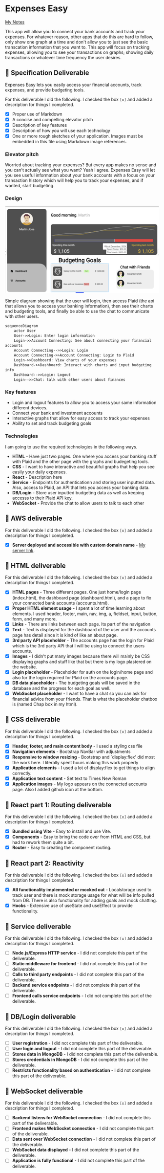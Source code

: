 # Expenses Easy

[My Notes](notes.md)

This app will allow you to connect your bank accounts and track your expenses. For whatever reason, other apps that do this are hard to follow, only show one graph at a time and don't allow you to just see the basic transcation information that you want to. This app will focus on tracking expenses, allowing you to see your transactions on graphs; showing daily transactions or whatever time frequency the user desires. 

## 🚀 Specification Deliverable

Expenses Easy lets you easily access your financial accounts, track expenses, and provide budgeting tools.

For this deliverable I did the following. I checked the box `[x]` and added a description for things I completed.

- [x] Proper use of Markdown
- [x] A concise and compelling elevator pitch
- [x] Description of key features
- [x] Description of how you will use each technology
- [x] One or more rough sketches of your application. Images must be embedded in this file using Markdown image references.

### Elevator pitch

Worried about tracking your expenses? But every app makes no sense and you can't actually see what you want? Yeah I agree. Expenses Easy will let you see useful information about your bank accounts with a focus on your transaction history which will help you to track your expenses, and if wanted, start budgeting.

### Design

![alt text](image.png)

Simple diagram showing that the user will login, then access Plaid (the api that allows you to access your banking information), then see their charts and budgeting tools, and finally be able to use the chat to communicate with other users.

```mermaid
sequenceDiagram
    actor User
    User->>Login: Enter login information
    Login->>Account Connecting: See about connecting your financial accounts
    Account Connecting-->>Login: Login
    Account Connecting->>Account Connecting: Login to Plaid
    Login->>Dashboard: View charts of your expenses
    Dashboard->>Dashboard: Interact with charts and input budgeting info
    Dashboard-->>Login: Logout
    Login-->>Chat: talk with other users about finances
```

### Key features

- Login and logout features to allow you to access your same information different devices.
- Connect your bank and investment accounts
- Interactive graphs that allow for easy access to track your expenses
- Ability to set and track budgeting goals

### Technologies

I am going to use the required technologies in the following ways.

- **HTML** - Have just two pages. One where you access your banking stuff with Plaid and the other page with the graphs and budegeting tools.
- **CSS** - I want to have interactive and beautiful graphs that help you see easily your daily expenses.
- **React** - Description here
- **Service** - Endpoints for authenticationn and storing user inputted data. Also, access to Plaid, an API that lets you access your banking data.
- **DB/Login** - Store user inputted budgeting data as well as keeping accesss to their Plaid API key.
- **WebSocket** - Provide the chat to allow users to talk to each other

## 🚀 AWS deliverable

For this deliverable I did the following. I checked the box `[x]` and added a description for things I completed.

- [x] **Server deployed and accessible with custom domain name** - [My server link](https://easyexpenses.click/).

## 🚀 HTML deliverable

For this deliverable I did the following. I checked the box `[x]` and added a description for things I completed.

- [x] **HTML pages** - Three different pages. One just home/login page (index.html), the dashboard page (dashboard.html), and a page to fix your connected bank accounts (accounts.html).
- [x] **Proper HTML element usage** - I spent a lot of time learning about elements. I used header, footer, main, nav, img, a, fieldset, input, button, form, and many more.
- [x] **Links** - There are links between each page. Its part of the navigation
- [x] **Text** - Text is displayed for the dashboard of the user and the accounts page has detail since it is kind of like an about page.
- [x] **3rd party API placeholder** - The accounts page has the login for Plaid which is the 3rd party API that I will be using to connect the users accounts.
- [x] **Images** - I didn't put many images because there will mainly be CSS displaying graphs and stuff like that but there is my logo plastered on the website.
- [x] **Login placeholder** - Placeholder for auth on the login/home page and also for the login required for Plaid on the accounts page.
- [x] **DB data placeholder** - The budgeting goals will be saved in the database and the progress for each goal as well.
- [x] **WebSocket placeholder** - I want to have a chat so you can ask for financial advice from your friends. That is what the placeholder chatbox is (named Chap box in my html).

## 🚀 CSS deliverable

For this deliverable I did the following. I checked the box `[x]` and added a description for things I completed.

- [x] **Header, footer, and main content body** - I used a styling css file
- [x] **Navigation elements** - Bootstrap NavBar with adjustments
- [x] **Responsive to window resizing** - Bootstrap and `display:flex' did most the work here. I literally spent hours making this work properly
- [x] **Application elements** - I used a lot of display:flex to get things to align correctly.
- [x] **Application text content** - Set text to Times New Roman
- [x] **Application images** - My logo appears on the connected accounts page. Also I added github icon at the bottom.

## 🚀 React part 1: Routing deliverable

For this deliverable I did the following. I checked the box `[x]` and added a description for things I completed.

- [x] **Bundled using Vite** - Easy to install and use Vite.
- [x] **Components** - Easy to bring the code over from HTML and CSS, but had to rework them quite a bit.
- [x] **Router** - Easy to creating the component routing.

## 🚀 React part 2: Reactivity

For this deliverable I did the following. I checked the box `[x]` and added a description for things I completed.

- [x] **All functionality implemented or mocked out** - Localstorage used to track user and there is mock storage usage for what will be info pulled from DB. There is also functionality for adding goals and mock chatting.
- [x] **Hooks** - Extensive use of useState and useEffect to provide functionality.

## 🚀 Service deliverable

For this deliverable I did the following. I checked the box `[x]` and added a description for things I completed.

- [ ] **Node.js/Express HTTP service** - I did not complete this part of the deliverable.
- [ ] **Static middleware for frontend** - I did not complete this part of the deliverable.
- [ ] **Calls to third party endpoints** - I did not complete this part of the deliverable.
- [ ] **Backend service endpoints** - I did not complete this part of the deliverable.
- [ ] **Frontend calls service endpoints** - I did not complete this part of the deliverable.

## 🚀 DB/Login deliverable

For this deliverable I did the following. I checked the box `[x]` and added a description for things I completed.

- [ ] **User registration** - I did not complete this part of the deliverable.
- [ ] **User login and logout** - I did not complete this part of the deliverable.
- [ ] **Stores data in MongoDB** - I did not complete this part of the deliverable.
- [ ] **Stores credentials in MongoDB** - I did not complete this part of the deliverable.
- [ ] **Restricts functionality based on authentication** - I did not complete this part of the deliverable.

## 🚀 WebSocket deliverable

For this deliverable I did the following. I checked the box `[x]` and added a description for things I completed.

- [ ] **Backend listens for WebSocket connection** - I did not complete this part of the deliverable.
- [ ] **Frontend makes WebSocket connection** - I did not complete this part of the deliverable.
- [ ] **Data sent over WebSocket connection** - I did not complete this part of the deliverable.
- [ ] **WebSocket data displayed** - I did not complete this part of the deliverable.
- [ ] **Application is fully functional** - I did not complete this part of the deliverable.
